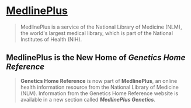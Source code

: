 # [MedlinePlus](https://medlineplus.gov/)
> MedlinePlus is a service of the National Library of Medicine (NLM), the world's largest medical library, which is part of the National Institutes of Health (NIH).


## MedlinePlus is the New Home of *Genetics Home Reference*
> **Genetics Home Reference** is now part of **MedlinePlus**, an online health information resource from the National Library of Medicine (NLM).
> Information from the Genetics Home Reference website is available in a new section called ***MedlinePlus Genetics***.

